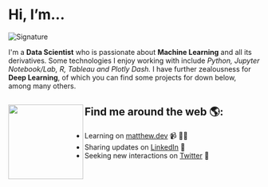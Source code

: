 <h1> Hi, I’m... </h1> 

![Signature](https://user-images.githubusercontent.com/87550008/126024809-d3fb7ecf-f467-4b4a-8e9c-d78a8cecce79.png)
<!-- ![signature (1)](https://user-images.githubusercontent.com/87550008/126024807-ba719470-3c7a-498d-9838-d116d86c37e8.png) -->
 
I'm a **Data Scientist** who is passionate about **Machine Learning** and all its derivatives. Some technologies I enjoy working with include *Python, Jupyter Notebook/Lab, R, Tableau and Plotly Dash.* I have further zealousness for **Deep Learning**, of which you can find some projects for down below, among many others. 

## Find me around the web 🌎: <a href="google.com"><img align="left" width="150" height="150" src="https://user-images.githubusercontent.com/87550008/126024948-b6662add-9daf-406f-8725-fee8cad0531b.png?raw=true"></a>
- Learning on <a href="https://www.lipsum.com/">matthew.dev</a> 📹 ✍🏾
- Sharing updates on <a href="https://www.linkedin.com/">LinkedIn</a> 💼
- Seeking new interactions on <a href="https://www.lipsum.com/">Twitter</a> 🏓
